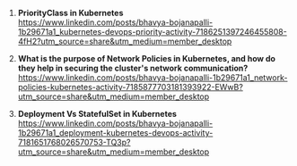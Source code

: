 1) **PriorityClass in Kubernetes** <br>
https://www.linkedin.com/posts/bhavya-bojanapalli-1b29671a1_kubernetes-devops-priority-activity-7186251397246455808-4fH2?utm_source=share&utm_medium=member_desktop

2) **What is the purpose of Network Policies in Kubernetes, and how do they help in securing the cluster's network communication?** <br>
 https://www.linkedin.com/posts/bhavya-bojanapalli-1b29671a1_network-policies-kubernetes-activity-7185877703181393922-EWwB?utm_source=share&utm_medium=member_desktop

3) **Deployment Vs StatefulSet in Kubernetes** <br>
https://www.linkedin.com/posts/bhavya-bojanapalli-1b29671a1_deployment-kubernetes-devops-activity-7181651768026570753-TQ3p?utm_source=share&utm_medium=member_desktop
